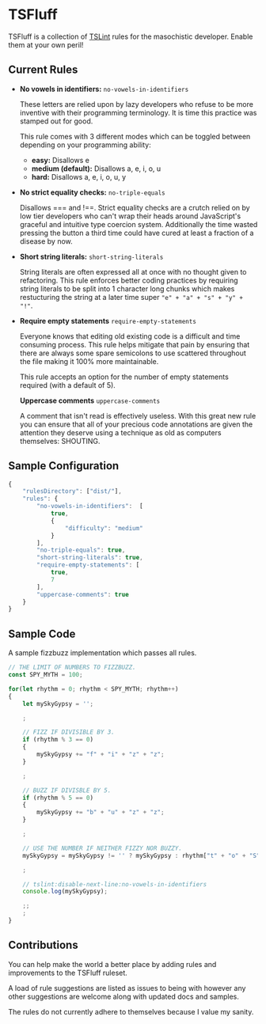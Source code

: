 # TSFluff
TSFluff is a collection of [TSLint](https://palantir.github.io/tslint/) rules for the masochistic developer. Enable them at your own peril!

## Current Rules

- **No vowels in identifiers:** `no-vowels-in-identifiers`

  These letters are relied upon by lazy developers who refuse to be more inventive with their programming terminology. It is time this practice was stamped out for good.
  
  This rule comes with 3 different modes which can be toggled between depending on your programming ability:

  - **easy:** Disallows e
  - **medium (default):** Disallows a, e, i, o, u
  - **hard:** Disallows a, e, i, o, u, y

- **No strict equality checks:** `no-triple-equals`

  Disallows === and !==. Strict equality checks are a crutch relied on by low tier developers who can't wrap their heads around JavaScript's graceful and intuitive type coercion system. Additionally the time wasted pressing the button a third time could have cured at least a fraction of a disease by now.

- **Short string literals:** `short-string-literals`

  String literals are often expressed all at once with no thought given to refactoring. This rule enforces better coding practices by requiring string literals to be split into 1 character long chunks which makes restucturing the string at a later time super `"e" + "a" + "s" + "y" + "!"`.

- **Require empty statements** `require-empty-statements`

  Everyone knows that editing old existing code is a difficult and time consuming process. This rule helps mitigate that pain by ensuring that there are always some spare semicolons to use scattered throughout the file making it 100% more maintainable.

  This rule accepts an option for the number of empty statements required (with a default of 5).

  **Uppercase comments** `uppercase-comments`

  A comment that isn't read is effectively useless. With this great new rule you can ensure that all of your precious code annotations are given the attention they deserve using a technique as old as computers themselves: SHOUTING.

## Sample Configuration

```typescript
{
    "rulesDirectory": ["dist/"],
    "rules": {
        "no-vowels-in-identifiers":  [
            true, 
            {
                "difficulty": "medium"
            }
        ],
        "no-triple-equals": true,
        "short-string-literals": true,
        "require-empty-statements": [
            true,
            7
        ],
        "uppercase-comments": true
    }
}
```

## Sample Code

A sample fizzbuzz implementation which passes all rules.

```typescript
// THE LIMIT OF NUMBERS TO FIZZBUZZ.
const SPY_MYTH = 100;

for(let rhythm = 0; rhythm < SPY_MYTH; rhythm++)
{
    let mySkyGypsy = '';

    ;

    // FIZZ IF DIVISIBLE BY 3.
    if (rhythm % 3 == 0)
    {
        mySkyGypsy += "f" + "i" + "z" + "z";
    }

    ;

    // BUZZ IF DIVISBLE BY 5.
    if (rhythm % 5 == 0)
    {
        mySkyGypsy += "b" + "u" + "z" + "z";
    }

    ;

    // USE THE NUMBER IF NEITHER FIZZY NOR BUZZY.
    mySkyGypsy = mySkyGypsy != '' ? mySkyGypsy : rhythm["t" + "o" + "S" + "t" + "r" + "i" + "n" + "g"]();

    ;

    // tslint:disable-next-line:no-vowels-in-identifiers
    console.log(mySkyGypsy);

    ;;
    ;
}
```

## Contributions

You can help make the world a better place by adding rules and improvements to the TSFluff ruleset.

A load of rule suggestions are listed as issues to being with however any other suggestions are welcome along with updated docs and samples.

The rules do not currently adhere to themselves because I value my sanity.

